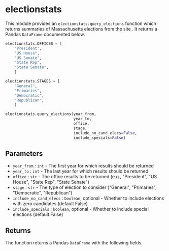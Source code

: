 # electionstats

This module provides an `electionstats.query_elections` function which
returns summaries of Massachusetts elections from the site
[](https://electionstats.state.ma.us). It returns a Pandas `DataFrame`
documented below.

```python
electionstats.OFFICES = [
    "President",
    "US House",
    "US Senate",
    "State Rep",
    "State Senate",
    ]

electionstats.STAGES = [
    "General",
    "Primaries",
    "Democratic",
    "Republican",
    ]

electionstats.query_elections(year_from,
                              year_to,
                              office,
                              stage,
                              include_no_cand_elecs=False,
                              include_specials=False)
```

## Parameters

- `year_from` : `int` - The first year for which results should be returned
- `year_to` : `int` - The last year for which results should be returned
- `office` : `str` - The office results to be returned (e.g., "President", "US House", "State Rep", "State Senate")
- `stage` : `str` - The type of election to consider ("General", "Primaries", "Democratic", "Republican")
- `include_no_cand_elecs` : `boolean`, optional - Whether to include elections with zero candidates (default False)
- `include_specials` : `boolean`, optional -  Whether to include special elections (default False)

## Returns

The function returns a Pandas `DataFrame` with the following fields.



